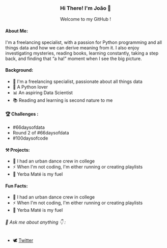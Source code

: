 ### <p align="center"> Hi There! I'm João 👋 </p>

<p align="center"> Welcome to my GitHub ! </p>

#### About Me:

I'm a freelancing specialist, with a passion for Python programming and all things data and how we can derive meaning from it. I also enjoy investigating mysteries, reading books, learning constantly, taking a step back, and finding that “a ha!” moment when I see the big picture.




#### Background:


* 🔭 I'm a freelancing specialist, passionate about all things data
* 🐍 A Python lover
* 📊 An aspiring Data Scientist
* 📚 Reading and learning is second nature to me


#### 🏆 Challenges :

* #66daysofdata
* Round 2 of #66daysofdata
* #100daysofcode 

 #### ⚒ Projects:

* 🕺 I had an urban dance crew in college
* ⚡ When I'm not coding, I'm either running or creating playlists
* 🧉 Yerba Maté is my fuel 


 #### Fun Facts:

* 🕺 I had an urban dance crew in college
* ⚡ When I'm not coding, I'm either running or creating playlists
* 🧉 Yerba Maté is my fuel 
 
 
######  💬 Ask me about anything 👇 : 



* 🕊 [Twitter](https://www.twitter.com/jo_grammer)




<!--
**jo-grammer/jo-grammer** is a ✨ _special_ ✨ repository because its `README.md` (this file) appears on your GitHub profile.
